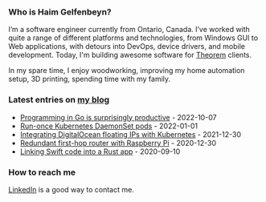### Who is Haim Gelfenbeyn?
I’m a software engineer currently from Ontario, Canada. I’ve worked with quite a range of different platforms and
technologies, from Windows GUI to Web applications, with detours into DevOps, device drivers, and mobile development.
Today, I'm building awesome software for [Theorem](https://theorem.co) clients.

In my spare time, I enjoy woodworking, improving my home automation setup, 3D printing, spending time with my family.

### Latest entries on [my blog](https://haim.dev)
<!-- blog starts -->
* [Programming in Go is surprisingly productive](https://haim.dev/posts/2022-10-07-golang-is-surprisingly-effective/) - 2022-10-07
* [Run-once Kubernetes DaemonSet pods](https://haim.dev/posts/2022-01-01-run-once-kubernetes-daemonset-pods/) - 2022-01-01
* [Integrating DigitalOcean floating IPs with Kubernetes](https://haim.dev/posts/2021-12-30-floating-ip-on-digital-ocean-k8s/) - 2021-12-30
* [Redundant first-hop router with Raspberry Pi](https://haim.dev/posts/2020-12-30-redundand-first-hop-router/) - 2020-12-30
* [Linking Swift code into a Rust app](https://haim.dev/posts/2020-09-10-linking-swift-code-into-rust-app/) - 2020-09-10
<!-- blog ends -->

### How to reach me
[LinkedIn](https://www.linkedin.com/in/haimg/) is a good way to contact me.
